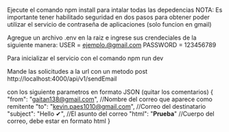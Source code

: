 Ejecute el comando npm install para intalar todas las depedencias
NOTA: Es importante tener habilitado seguridad en dos pasos para obtener poder utilizar el servicio de contraseña de aplicaciones (solo funcion en gmail)



Agregue un archivo .env en la raiz e ingrese sus crendeciales de la siguiente manera:
    USER = ejemplo.@gmail.com
    PASSWORD = 123456789

Para inicializar el servicio con el comando npm run dev

Mande las solicitudes a la url con un metodo post
    http://localhost:4000/api/v1/sendEmail


con los siguiente parametros en formato JSON (quitar los comentarios)
{
    "from": "gaitan138@gmail.com", //Nombre del correo que aparece como remitente
    "to": "kevin.paes1010@gmail.com", //Correo del destinatario
    "subject": "Hello ✔", //El asunto del correo
    "html": "<b>Prueba</b>" //Cuerpo del correo, debe estar en formato html
}